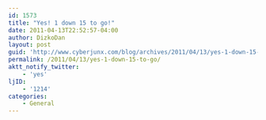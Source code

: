 ```yaml
---
id: 1573
title: "Yes! 1 down 15 to go!"
date: 2011-04-13T22:52:57-04:00
author: DizkoDan
layout: post
guid: 'http://www.cyberjunx.com/blog/archives/2011/04/13/yes-1-down-15-to-go/'
permalink: /2011/04/13/yes-1-down-15-to-go/
aktt_notify_twitter:
    - 'yes'
ljID:
    - '1214'
categories:
    - General
---
```


<div class="posterous_autopost"></div>